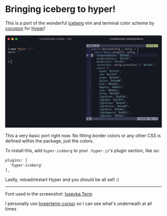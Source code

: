 # Bringing iceberg to hyper!

This is a port of the wonderful [iceberg](https://github.com/cocopon/iceberg.vim) vim and terminal color scheme by [cocopon](https://github.com/cocopon) for [Hyper](https://hyper.is/)!

![Screenshot](./img/screenshot.png)

This a very basic port right now. No fitting border colors or any other CSS is defined within the package, just the colors.

To install this, add `hyper-iceberg` to your `.hyper.js`'s plugin section, like so:
```
plugins: [
  'hyper-iceberg'
],
```
Lastly, reload/restart Hyper and you should be all set! :)

---

Font used in the screenshot: [Iosevka Term](https://github.com/be5invis/Iosevka)

I personally use [hyperterm-cursor](https://github.com/alvaropinot/hyperterm-cursor) so I can see what's underneath at all times